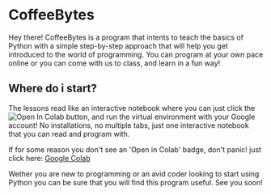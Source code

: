 # CoffeeBytes

Hey there! CoffeeBytes is a program that intents to teach the basics of Python with a simple step-by-step approach that will help you get introduced to the world of programming. You can program at your own pace online or you can come with us to class, and learn in a fun way!

## Where do i start?

The lessons read like an interactive notebook where you can just click the ![Open In Colab](https://colab.research.google.com/assets/colab-badge.svg) button, and run the virtual environment with your Google account! No installations, no multiple tabs, just one interactive notebook that you can read and program with. 

If for some reason you don't see an 'Open in Colab' badge, don't panic! just click here: [Google Colab](https://colab.research.google.com) 

Wether you are new to programming or an avid coder looking to start using Python you can be sure that you will find this program useful. See you soon!
